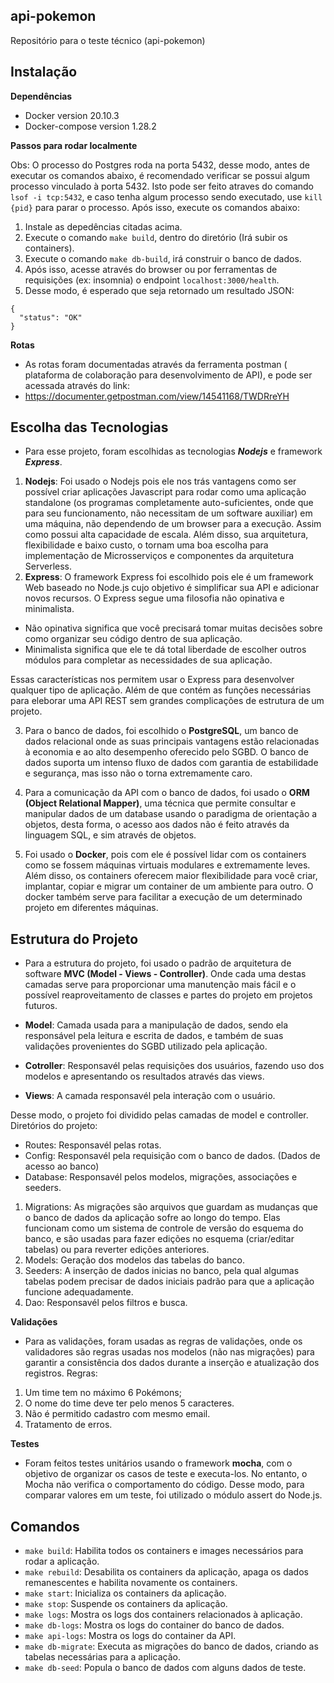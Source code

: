 ## api-pokemon
Repositório para o teste técnico (api-pokemon)

## Instalação

**Dependências**
- Docker version 20.10.3
- Docker-compose version 1.28.2

**Passos para rodar localmente**

Obs: O processo do Postgres roda na porta 5432, desse modo, antes de executar os comandos abaixo, é recomendado verificar se possui algum processo  vinculado à porta 5432. Isto pode ser feito atraves do comando `lsof -i tcp:5432`, e caso tenha algum processo sendo executado, use `kill {pid}` para parar o processo. Após isso, execute os comandos abaixo:

1. Instale as depedências citadas acima. 
2. Execute o comando `make build`, dentro do diretório (Irá subir os containers).
3. Execute o comando `make db-build`, irá construir o banco de dados. 
4. Após isso, acesse através do browser ou por ferramentas de requisições (ex: insomnia) o endpoint `localhost:3000/health`.  
5. Desse modo, é esperado que seja retornado um resultado JSON: 
```
{
  "status": "OK"
}
```
**Rotas**
- As rotas foram documentadas através da ferramenta postman ( plataforma de colaboração para desenvolvimento de API), e pode ser acessada através do link: 
- https://documenter.getpostman.com/view/14541168/TWDRreYH


## Escolha das Tecnologias
- Para esse projeto, foram escolhidas as tecnologias ***Nodejs*** e framework ***Express***. 
1. **Nodejs**: Foi usado o Nodejs pois ele nos trás vantagens como ser possível criar aplicações Javascript para rodar como uma aplicação standalone (os programas completamente auto-suficientes, onde que para seu funcionamento, não necessitam de um software auxiliar) em uma máquina, não dependendo de um browser para a execução. Assim como possui alta capacidade de escala. Além disso, sua arquitetura, flexibilidade e baixo custo, o tornam uma boa escolha para implementação de Microsserviços e componentes da arquitetura Serverless.
2. **Express**: O framework Express foi escolhido pois ele é um framework Web baseado no Node.js cujo objetivo é simplificar sua API e adicionar novos recursos. O Express segue uma filosofia não opinativa e minimalista.

- Não opinativa significa que você precisará tomar muitas decisões sobre como organizar seu código dentro de sua aplicação.
- Minimalista significa que ele te dá total liberdade de escolher outros módulos para completar as necessidades de sua aplicação.

Essas características nos permitem usar o Express para desenvolver qualquer tipo de aplicação. Além de que contém as funções necessárias para eleborar uma API REST sem grandes complicações de estrutura de um projeto.

3. Para o banco de dados, foi escolhido o **PostgreSQL**, um banco de dados relacional onde as suas principais vantagens estão relacionadas à economia e ao alto desempenho oferecido pelo SGBD. O banco de dados suporta um intenso fluxo de dados com garantia de estabilidade e segurança, mas isso não o torna extremamente caro. 

4. Para a comunicação da API com o banco de dados, foi usado o **ORM (Object Relational Mapper)**, uma técnica que permite consultar e manipular dados
de um database usando o paradigma de orientação a objetos, desta forma, o acesso aos dados não é feito através da linguagem SQL, e sim através de objetos. 

5. Foi usado o **Docker**, pois com ele é possível lidar com os containers como se fossem máquinas virtuais modulares e extremamente leves. Além disso, os containers oferecem maior flexibilidade para você criar, implantar, copiar e migrar um container de um ambiente para outro. O docker também serve para facilitar a execução de um determinado projeto em diferentes máquinas. 

## Estrutura do Projeto

- Para a estrutura do projeto, foi usado o padrão de arquitetura de software **MVC (Model - Views - Controller)**. Onde cada uma destas camadas serve para proporcionar uma manutenção mais fácil e o possível reaproveitamento de classes e partes do projeto em projetos futuros.

- **Model**: Camada usada para a manipulação de dados, sendo ela responsável pela leitura e escrita de dados, e também de suas validações provenientes do SGBD utilizado pela aplicação.
- **Cotroller**: Responsavél pelas requisições dos usuários, fazendo uso dos modelos e apresentando os resultados através das views. 
- **Views**: A camada responsavél pela interação com o usuário.

Desse modo, o projeto foi dividido pelas camadas de model e controller.
Diretórios do projeto: 
- Routes: Responsavél pelas rotas. 
- Config: Responsavél pela requisição com o banco de dados. (Dados de acesso ao banco) 
- Database: Responsavél pelos modelos, migrações, associações e seeders.

1. Migrations: As migrações são arquivos que guardam as mudanças que o banco de dados da aplicação sofre ao longo do tempo. Elas funcionam como um sistema de controle de versão do esquema do banco, e são usadas para fazer edições no esquema (criar/editar tabelas) ou para reverter edições anteriores.
2. Models: Geração dos modelos das tabelas do banco.
3. Seeders: A inserção de dados inicias no banco, pela qual algumas tabelas podem precisar de dados iniciais padrão para que a aplicação funcione adequadamente. 
4. Dao: Responsavél pelos filtros e busca. 

**Validações**

- Para as validações, foram usadas as regras de validações, onde os validadores são regras usadas nos modelos (não nas
migrações) para garantir a consistência dos dados durante a inserção e atualização dos registros. 
Regras:
1. Um time tem no máximo 6 Pokémons;
2. O nome do time deve ter pelo menos 5 caracteres.
3. Não é permitido cadastro com mesmo email. 
4. Tratamento de erros. 

**Testes**
- Foram feitos testes unitários usando o framework **mocha**, com o objetivo de organizar os casos de teste e executa-los. No entanto, o Mocha não verifica o comportamento do código. Desse modo, para comparar valores em um teste, foi utilizado o módulo assert do Node.js.

## Comandos
- `make build`: Habilita todos os containers e images necessários para rodar a aplicação.
- `make rebuild`: Desabilita os containers da aplicação, apaga os dados remanescentes e habilita novamente os containers.
- `make start`: Inicializa os containers da aplicação.
- `make stop`: Suspende os containers da aplicação.
- `make logs`: Mostra os logs dos containers relacionados à aplicação.
- `make db-logs`: Mostra os logs do container do banco de dados.
- `make api-logs`: Mostra os logs do container da API.
- `make db-migrate`: Executa as migrações do banco de dados, criando as tabelas necessárias para a aplicação.
- `make db-seed`: Popula o banco de dados com alguns dados de teste.
